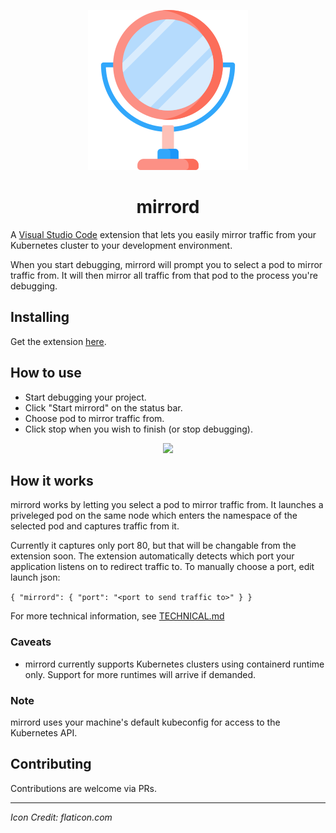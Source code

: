<p align="center">
  <img src="images/icon.png">
</p>
<h1 align="center">mirrord</h1>

A [Visual Studio Code](https://code.visualstudio.com/) extension that lets you easily mirror traffic from your Kubernetes cluster to your development environment.

When you start debugging, mirrord will prompt you to select a pod to mirror traffic from. It will then mirror all traffic from that pod to the process you're debugging.


## Installing
Get the extension [here](https://marketplace.visualstudio.com/items?itemName=MetalBear.mirrord).

## How to use

* Start debugging your project.
* Click "Start mirrord" on the status bar.
* Choose pod to mirror traffic from.
* Click stop when you wish to finish (or stop debugging).

<p align="center">
  <img src="https://i.imgur.com/LujQb1u.gif" width="738">
</p>

## How it works
mirrord works by letting you select a pod to mirror traffic from. It launches a priveleged pod on the same node
which enters the namespace of the selected pod and captures traffic from it.

Currently it captures only port 80, but that will be changable from the extension soon.
The extension automatically detects which port your application listens on to redirect traffic to.
To manually choose a port, edit launch json:

`{
  "mirrord": {
                "port": "<port to send traffic to>"
            }
}`

For more technical information, see [TECHNICAL.md](./TECHNICAL.md)

### Caveats
* mirrord currently supports Kubernetes clusters using containerd runtime only. Support for more runtimes will arrive if demanded.


### Note
mirrord uses your machine's default kubeconfig for access to the Kubernetes API.


## Contributing
Contributions are welcome via PRs.

---


<i>Icon Credit: flaticon.com</i>
